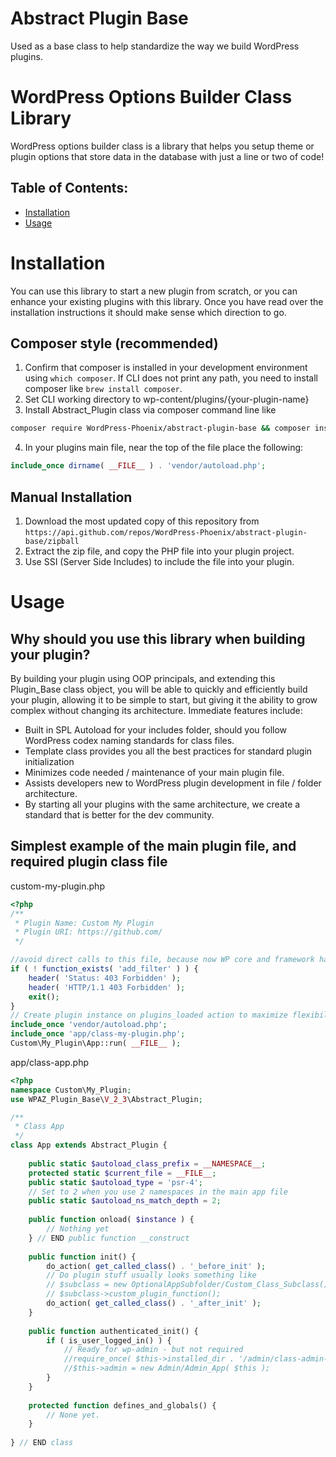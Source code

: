 # Abstract Plugin Base
Used as a base class to help standardize the way we build WordPress plugins.

# WordPress Options Builder Class Library

WordPress options builder class is a library that helps you setup theme or plugin options that store data in the database with just a line or two of code!

## Table of Contents:
- [Installation](#installation)
- [Usage](#usage)

# Installation

You can use this library to start a new plugin from scratch, or you can enhance your existing plugins with this library. Once you have read over the installation instructions it should make sense which direction to go.

## Composer style (recommended)
1. Confirm that composer is installed in your development environment using `which composer`. If CLI does not print any path, you need to install composer like `brew install composer`.
2. Set CLI working directory to wp-content/plugins/{your-plugin-name}
3. Install Abstract_Plugin class via composer command line like
```bash
composer require WordPress-Phoenix/abstract-plugin-base && composer install
```
4. In your plugins main file, near the top of the file place the following:
```php
include_once dirname( __FILE__ ) . 'vendor/autoload.php';
```

## Manual Installation
1. Download the most updated copy of this repository from `https://api.github.com/repos/WordPress-Phoenix/abstract-plugin-base/zipball`
2. Extract the zip file, and copy the PHP file into your plugin project.
3. Use SSI (Server Side Includes) to include the file into your plugin.

# Usage

## Why should you use this library when building your plugin?
By building your plugin using OOP principals, and extending this Plugin_Base class object, you will be able to quickly and efficiently build
your plugin, allowing it to be simple to start, but giving it the ability to grow complex without changing its architecture. Immediate 
features include:
- Built in SPL Autoload for your includes folder, should you follow WordPress codex naming standards for class files.
- Template class provides you all the best practices for standard plugin initialization
- Minimizes code needed / maintenance of your main plugin file.
- Assists developers new to WordPress plugin development in file / folder architecture.
- By starting all your plugins with the same architecture, we create a standard that is better for the dev community.

## Simplest example of the main plugin file, and required plugin class file

custom-my-plugin.php
```php
<?php
/**
 * Plugin Name: Custom My Plugin
 * Plugin URI: https://github.com/
 */

//avoid direct calls to this file, because now WP core and framework has been used
if ( ! function_exists( 'add_filter' ) ) {
	header( 'Status: 403 Forbidden' );
	header( 'HTTP/1.1 403 Forbidden' );
	exit();
}
// Create plugin instance on plugins_loaded action to maximize flexibility of wp hooks and filters system.
include_once 'vendor/autoload.php';
include_once 'app/class-my-plugin.php';
Custom\My_Plugin\App::run( __FILE__ );

```

app/class-app.php
```php
<?php
namespace Custom\My_Plugin;
use WPAZ_Plugin_Base\V_2_3\Abstract_Plugin;

/**
 * Class App
 */
class App extends Abstract_Plugin {
    
    public static $autoload_class_prefix = __NAMESPACE__;
    protected static $current_file = __FILE__;
    public static $autoload_type = 'psr-4';
    // Set to 2 when you use 2 namespaces in the main app file
    public static $autoload_ns_match_depth = 2;
    
    public function onload( $instance ) {
        // Nothing yet
    } // END public function __construct
    
    public function init() {
        do_action( get_called_class() . '_before_init' );
        // Do plugin stuff usually looks something like
        // $subclass = new OptionalAppSubfolder/Custom_Class_Subclass();
        // $subclass->custom_plugin_function();
        do_action( get_called_class() . '_after_init' );
    }
    
    public function authenticated_init() {
        if ( is_user_logged_in() ) {
            // Ready for wp-admin - but not required 
            //require_once( $this->installed_dir . '/admin/class-admin-app.php' );
            //$this->admin = new Admin/Admin_App( $this );
        }
    }
    
    protected function defines_and_globals() {
        // None yet.
    }
    
} // END class

```
